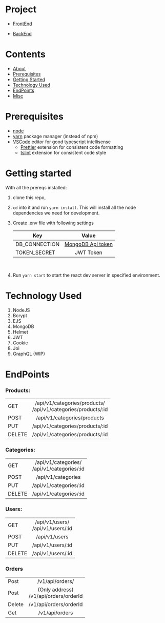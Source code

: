 # Project

- [FrontEnd](https://github.com/pesto-students/little-tags-piyush-Ranjan-Mishra-frontend )

- [BackEnd](https://github.com/pesto-students/little-tags-nitingpt000-backend )
# Contents

- [About](#Vuyit)
- [Prerequisites](#prerequisites)
- [Getting Started](#getting-started)
- [Technology Used](#technology-used)
- [EndPoints](#endpoints)
- [Misc](#misc)

# Prerequisites

- [node](https://nodejs.org/en/download/)
- [yarn](https://yarnpkg.com/en/docs/install) package manager (instead of npm)
- [VSCode](https://code.visualstudio.com/download) editor for good typescript intellisense
  - [Prettier](https://marketplace.visualstudio.com/items?itemName=esbenp.prettier-vscode) extension for consistent code formatting
  - [tslint](https://marketplace.visualstudio.com/items?itemName=eg2.tslint) extension for consistent code style

# Getting started

With all the prereqs installed:
1.  clone this repo,
2.  `cd` into it and run `yarn install`. This will install all the node dependencies we need for development.
3. Create .env file with following settings

      |Key | Value|
      |-|:-:|
      |DB_CONNECTION| [MongoDB Api token](https://account.mongodb.com) |
      |TOKEN_SECRET| JWT Token|
      <br>
3.  Run `yarn start` to start the react dev server in specified environment.

# Technology Used

1. NodeJS
2. Bcrypt
3. EJS
4. MongoDB
5. Helmet
6. JWT
7. Cookie
8. Joi
9. GraphQL (WIP)

# EndPoints

### Products:

| | |
|----------|:-------------:|
|GET| /api/v1/categories/products/   <br>   /api/v1/categories/products/:id|
|POST| /api/v1/categories/products|
|PUT| /api/v1/categories/products/:id|
|DELETE| /api/v1/categories/products/:id |

### Categories:

| | |
|----------|:-------------:|
|GET| /api/v1/categories/   <br> /api/v1/categories/:id|
|POST|   /api/v1/categories |
|PUT|    /api/v1/categories/:id  |
|DELETE|    /api/v1/categories/:id  |


### Users:
| | |
|----------|:-------------:|
|GET |    /api/v1/users/    <br>   /api/v1/users/:id |
|POST|    /api/v1/users |
|PUT|    /api/v1/users/:id |
|DELETE|    /api/v1/users/:id  |

### Orders

| | |
|----------|:-------------:|
|Post|  /v1/api/orders/ |
|Post| (Only address)  <br> /v1/api/orders/orderId |
|Delete|  /v1/api/orders/orderId |
|Get|  /v1/api/orders |
